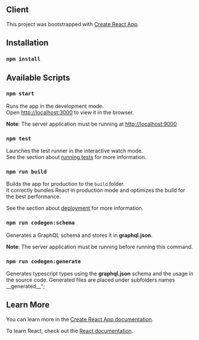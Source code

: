 ## Client

This project was bootstrapped with [Create React App](https://github.com/facebook/create-react-app).

## Installation

### `npm install`

## Available Scripts

### `npm start`

Runs the app in the development mode.<br />
Open [http://localhost:3000](http://localhost:3000) to view it in the browser.

**Note**: The server application must be running at [http://localhost:9000](http://localhost:9000)

### `npm test`

Launches the test runner in the interactive watch mode.<br />
See the section about [running tests](https://facebook.github.io/create-react-app/docs/running-tests) for more information.

### `npm run build`

Builds the app for production to the `build` folder.<br />
It correctly bundles React in production mode and optimizes the build for the best performance.

See the section about [deployment](https://facebook.github.io/create-react-app/docs/deployment) for more information.

### `npm run codegen:schema`

Generates a GraphQL schema and stores it in **graphql.json**.

**Note**: The server application must be running before running this command.

### `npm run codegen:generate`

Generates typescript types using the **graphql.json** schema and the usage in the source code. Generated files are placed under subfolders names \_\_generated\_\_";

## Learn More

You can learn more in the [Create React App documentation](https://facebook.github.io/create-react-app/docs/getting-started).

To learn React, check out the [React documentation](https://reactjs.org/).

